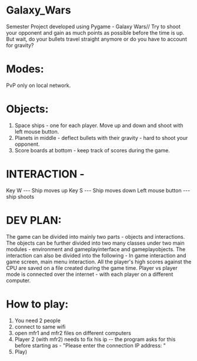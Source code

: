 # Galaxy_Wars
Semester Project developed using Pygame  - Galaxy Wars// 
Try to shoot your opponent and gain as much points as possible before the time is up. But wait, do your bullets travel straight anymore or do you have to account for gravity?

# Modes:

PvP only on local network.

# Objects:

1. Space ships - one for each player. Move up and down and shoot with left mouse button.
2. Planets in middle - deflect bullets with their gravity - hard to shoot your opponent.
3. Score boards at bottom - keep track of scores during the game. 

# INTERACTION -
Key W --- Ship moves up
Key S --- Ship moves down
Left mouse button --- ship shoots 


# DEV PLAN:

The game can be divided into mainly two parts - objects and interactions.
The objects can be further divided into two many classes under two main modules  - environment and gameplayinterface and gameplayobjects.
The interaction can also be divided into the following - In game interaction and game screen, main menu interaction. 
All the player's high scores against the CPU are saved on a file created during the game time.
Player vs player mode is connected over the internet - with each player on a different computer. 

# How to play:
1. You need 2 people 
2. connect to same wifi
3. open mfr1 and mfr2 files on different computers 
4. Player 2 (with mfr2) needs to fix his ip -- the program asks for this before starting as - "Please enter the connection IP address: "
5. Play)
